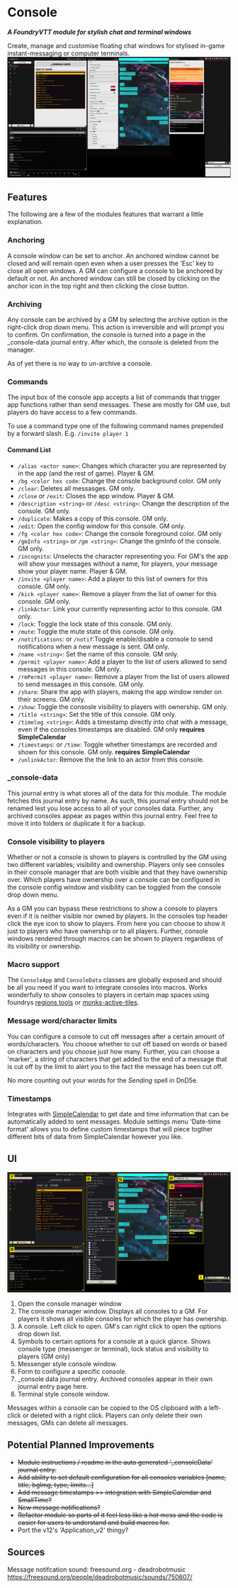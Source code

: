 # Console
***A FoundryVTT module for stylish chat and terminal windows***

Create, manage and customise floating chat windows for stylised in-game instant-messaging or computer terminals.
![example](https://raw.githubusercontent.com/TaureHorn/FoundryVTT_ChatConsole/main/screenshot.png)
## Features
The following are a few of the modules features that warrant a little explanation.
### Anchoring
A console window can be set to anchor. An anchored window cannot be closed and will remain open even when a user presses the 'Esc' key to close all open windows. A GM can configure a console to be anchored by default or not. An anchored window can still be closed by clicking on the anchor icon in the top right and then clicking the close button.
### Archiving
Any console can be archived by a GM by selecting the archive option in the right-click drop down menu. This action is irreversible and will prompt you to confirm. On confirmation, the console is turned into a page in the _console-data journal entry. After which, the console is deleted from the manager.

As of yet there is no way to un-archive a console.
### Commands
The input box of the console app accepts a list of commands that trigger app functions rather than send messages. These are mostly for GM use, but players do have access to a few commands.

To use a command type one of the following command names prepended by a forward slash. E.g. `/invite player 1`
#### Command List
- `/alias <actor name>`: Changes which character you are represented by in the app (and the rest of game). Player & GM.
- `/bg <color hex code`: Change the console background color. GM only
- `/clear`: Deletes all messasges. GM only.
- `/close` or `/exit`: Closes the app window. Player & GM.
- `/description <string>` or `/desc <string>`: Change the description of the console. GM only.
- `/duplicate`: Makes a copy of this console. GM only.
- `/edit`: Open the config window for this console. GM only.
- `/fg <color hex code>`: Change the console foreground color. GM only
- `/gmInfo <string>` or `/gm <string>`: Change the gmInfo of the console. GM only.
- `/incognito`: Unselects the character representing you. For GM's the app will show your messages without a name, for players, your message show your player name. Player & GM.
- `/invite <player name>`: Add a player to this list of owners for this console. GM only.
- `/kick <player name>`: Remove a player from the list of owner for this console. GM only.
- `/linkActor`: Link your currently representing actor to this console. GM only.
- `/lock`: Toggle the lock state of this console. GM only.
- `/mute`: Toggle the mute state of this console. GM only.
- `/notifications`: or `/notif`:Toggle enable/disable a console to send notifications when a new message is sent. GM only.
- `/name <string>`: Set the name of this console. GM only.
- `/permit <player name>`: Add a player to the list of users allowed to send messages in this console. GM only.
- `/rmPermit <player name>`: Remove a player from the list of users allowed to send messages in this console. GM only.
- `/share`: Share the app with players, making the app window render on their screens. GM only.
- `/show`: Toggle the consosle visibility to players with ownership. GM only.
- `/title <string>`: Set the title of this console. GM only.
- `/timelog <string>`: Adds a timestamp directly into chat with a message, even if the consoles timestamps are disabled. GM only **requires SimpleCalendar**
- `/timestamps`: or `/time`: Toggle whether timestamps are recorded and shown for this console. GM only. **requires SimpleCalendar**
- `/unlinkActor`: Remove the the link to an actor from this console.
### _console-data
This journal entry is what stores all of the data for this module. The module fetches this journal entry by name. As such, this journal entry should not be renamed lest you lose access to all of your consoles data. Further, any archived consoles appear as pages within this journal entry. Feel free to move it into folders or duplicate it for a backup.
### Console visibility to players
Whether or not a console is shown to players is controlled by the GM using two different variables; visibility and ownership. Players only see consoles in their console manager that are both visible and that they have ownership over. Which players have ownership over a console can be configured in the console config window and visibility can be toggled from the console drop down menu.

As a GM you can bypass these restrictions to show a console to players even if it is neither visible nor owned by players. In the consoles top header click the eye icon to show to players. From here you can choose to show it just to players who have ownership or to all players. Further, console windows rendered through macros can be shown to players regardless of its visibility or ownership.
### Macro support
The `ConsoleApp` and `ConsoleData` classes are globally exposed and should be all you need if you want to integrate consoles into macros. Works wonderfully to show consoles to players in certain map spaces using foundrys [regions tools](https://foundryvtt.com/article/scene-regions/) or [monks-active-tiles](https://github.com/ironmonk88/monks-active-tiles).
### Message word/character limits
You can configure a console to cut off messages after a certain amount of words/characters. You choose whether to cut off based on words or based on characters and you choose just how many. Further, you can choose a 'marker', a string of characters that get added to the end of a message that is cut off by the limit to alert you to the fact the message has been cut off.

No more counting out your words for the *Sending* spell in DnD5e.

### Timestamps
Integrates with [SimpleCalendar](https://github.com/vigoren/foundryvtt-simple-calendar) to get date and time information that can be automatically added to sent messages. Module settings menu 'Date-time format' allows you to define custom timestamps that will piece togther different bits of data from SimpleCalendar however you like.

## UI 
![ui](https://raw.githubusercontent.com/TaureHorn/FoundryVTT_ChatConsole/main/ui.png)

1. Open the console manager window
2. The console manager window. Displays all consoles to a GM. For players it shows all visible consoles for which the player has ownership.
3. A console. Left click to open. GM's can right click to open the options drop down list.
4. Symbols to certain options for a console at a quick glance. Shows console type (messenger or terminal), lock status and visibility to players (GM only)
5. Messenger style console window.
6. Form to configure a specific console.
7. _console data journal entry. Archived consoles appear in their own journal entry page here.
8. Terminal style console window.

Messages within a console can be copied to the OS clipboard with a left-click or deleted with a right click. Players can only delete their own messages, GMs can delete all messages.

## Potential Planned Improvements
- ~~Module instructions / readme in the auto generated '_consoleData' journal entry.~~
- ~~Add ability to set default configuration for all consoles variables [name, title, bgImg, type, limits...]~~
- ~~Add message timestamps >> integration with SimpleCalendar and SmallTime?~~
- ~~New message notifications?~~
- ~~Refactor module so parts of it feel less like a hot mess and the code is easier for users to understand and build macros for.~~
- Port the v12's 'Application_v2' thingy?

## Sources
Message notifcation sound: freesound.org - deadrobotmusic
https://freesound.org/people/deadrobotmusic/sounds/750607/

